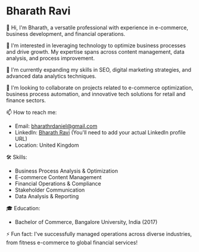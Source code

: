 # Bharath Ravi

👋 Hi, I'm Bharath, a versatile professional with experience in e-commerce, business development, and financial operations.

👀 I'm interested in leveraging technology to optimize business processes and drive growth. My expertise spans across content management, data analysis, and process improvement.

🌱 I'm currently expanding my skills in SEO, digital marketing strategies, and advanced data analytics techniques.

💞️ I'm looking to collaborate on projects related to e-commerce optimization, business process automation, and innovative tech solutions for retail and finance sectors.

📫 How to reach me:
   - Email: bharathrdaniel@gmail.com
   - LinkedIn: [Bharath Ravi](https://www.linkedin.com/in/bharath-r-714469143) (You'll need to add your actual LinkedIn profile URL)
   - Location: United Kingdom

🛠️ Skills:
   - Business Process Analysis & Optimization
   - E-commerce Content Management
   - Financial Operations & Compliance
   - Stakeholder Communication
   - Data Analysis & Reporting

🎓 Education:
   - Bachelor of Commerce, Bangalore University, India (2017)

⚡ Fun fact: I've successfully managed operations across diverse industries, from fitness e-commerce to global financial services!
